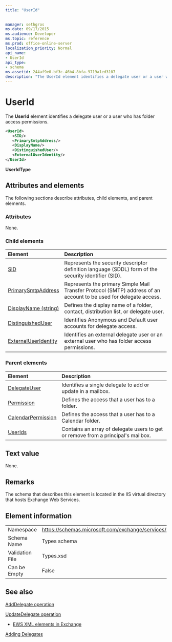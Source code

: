 ```yaml
---
title: "UserId"
 
 
manager: sethgros
ms.date: 09/17/2015
ms.audience: Developer
ms.topic: reference
ms.prod: office-online-server
localization_priority: Normal
api_name:
- UserId
api_type:
- schema
ms.assetid: 244af9e0-bf3c-46b4-8bfa-9719a1ed3107
description: "The UserId element identifies a delegate user or a user who has folder access permissions."
---
```


# UserId

The **UserId** element identifies a delegate user or a user who has folder access permissions. 
  
```xml
<UserId>
   <SID/>
   <PrimarySmtpAddress/>
   <DisplayName/>
   <DistinguishedUser/>
   <ExternalUserIdentity/>
</UserId>
```

 **UserIdType**
## Attributes and elements

The following sections describe attributes, child elements, and parent elements.
  
### Attributes

None.
  
### Child elements

|**Element**|**Description**|
|:-----|:-----|
|[SID](sid.md) <br/> |Represents the security descriptor definition language (SDDL) form of the security identifier (SID).  <br/> |
|[PrimarySmtpAddress](primarysmtpaddress.md) <br/> |Represents the primary Simple Mail Transfer Protocol (SMTP) address of an account to be used for delegate access.  <br/> |
|[DisplayName (string)](displayname-string.md) <br/> |Defines the display name of a folder, contact, distribution list, or delegate user.  <br/> |
|[DistinguishedUser](distinguisheduser.md) <br/> |Identifies Anonymous and Default user accounts for delegate access.  <br/> |
|[ExternalUserIdentity](externaluseridentity.md) <br/> |Identifies an external delegate user or an external user who has folder access permissions.  <br/> |
   
### Parent elements

|**Element**|**Description**|
|:-----|:-----|
|[DelegateUser](delegateuser.md) <br/> |Identifies a single delegate to add or update in a mailbox.  <br/> |
|[Permission](permission.md) <br/> |Defines the access that a user has to a folder.  <br/> |
|[CalendarPermission](calendarpermission.md) <br/> |Defines the access that a user has to a Calendar folder.  <br/> |
|[UserIds](userids.md) <br/> |Contains an array of delegate users to get or remove from a principal's mailbox.  <br/> |
   
## Text value

None.
  
## Remarks

The schema that describes this element is located in the IIS virtual directory that hosts Exchange Web Services.
  
## Element information

|||
|:-----|:-----|
|Namespace  <br/> |https://schemas.microsoft.com/exchange/services/2006/types  <br/> |
|Schema Name  <br/> |Types schema  <br/> |
|Validation File  <br/> |Types.xsd  <br/> |
|Can be Empty  <br/> |False  <br/> |
   
## See also



[AddDelegate operation](adddelegate-operation.md)
  
[UpdateDelegate operation](updatedelegate-operation.md)


- [EWS XML elements in Exchange](ews-xml-elements-in-exchange.md)


[Adding Delegates](http://msdn.microsoft.com/library/3a744150-66a3-4a13-9433-793603ba5038%28Office.15%29.aspx)

